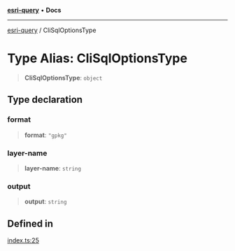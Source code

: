 [**esri-query**](../README.md) • **Docs**

***

[esri-query](../globals.md) / CliSqlOptionsType

# Type Alias: CliSqlOptionsType

> **CliSqlOptionsType**: `object`

## Type declaration

### format

> **format**: `"gpkg"`

### layer-name

> **layer-name**: `string`

### output

> **output**: `string`

## Defined in

[index.ts:25](https://github.com/jimmyrocks/esri-query/blob/cf8fcf970887ddd3da3fdd9bcb077cdd9d6ecf03/src/index.ts#L25)
